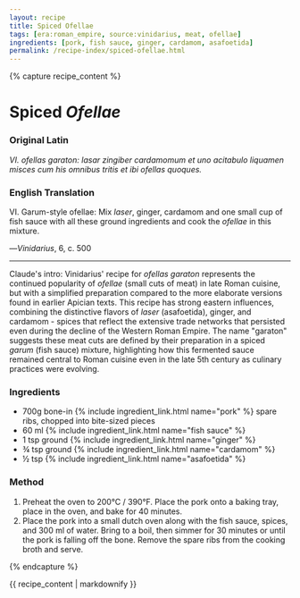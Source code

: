 ```yaml
---
layout: recipe
title: Spiced Ofellae
tags: [era:roman_empire, source:vinidarius, meat, ofellae]
ingredients: [pork, fish sauce, ginger, cardamom, asafoetida]
permalink: /recipe-index/spiced-ofellae.html
---
```


{% capture recipe_content %}
# Spiced *Ofellae*

### Original Latin
*VI. ofellas garaton: lasar zingiber cardamomum et uno acitabulo liquamen misces cum his omnibus tritis et ibi ofellas quoques.*

### English Translation
VI. Garum-style ofellae: Mix *laser*, ginger, cardamom and one small cup of fish sauce with all these ground ingredients and cook the *ofellae* in this mixture.

—*Vinidarius*, 6, c. 500

___

Claude's intro: Vinidarius' recipe for *ofellas garaton* represents the continued popularity of *ofellae* (small cuts of meat) in late Roman cuisine, but with a simplified preparation compared to the more elaborate versions found in earlier Apician texts. This recipe has strong eastern influences, combining the distinctive flavors of *laser* (asafoetida), ginger, and cardamom - spices that reflect the extensive trade networks that persisted even during the decline of the Western Roman Empire. The name "garaton" suggests these meat cuts are defined by their preparation in a spiced *garum* (fish sauce) mixture, highlighting how this fermented sauce remained central to Roman cuisine even in the late 5th century as culinary practices were evolving.

### Ingredients
- 700g bone-in {% include ingredient_link.html name="pork" %} spare ribs, chopped into bite-sized pieces
- 60 ml {% include ingredient_link.html name="fish sauce" %}
- 1 tsp ground {% include ingredient_link.html name="ginger" %}
- ¾ tsp ground {% include ingredient_link.html name="cardamom" %}
- ½ tsp {% include ingredient_link.html name="asafoetida" %}

### Method
1. Preheat the oven to 200°C / 390°F. Place the pork onto a baking tray, place in the oven, and bake for 40 minutes.
2. Place the pork into a small dutch oven along with the fish sauce, spices, and 300 ml of water. Bring to a boil, then simmer for 30 minutes or until the pork is falling off the bone. Remove the spare ribs from the cooking broth and serve.

{% endcapture %}

{{ recipe_content | markdownify }}